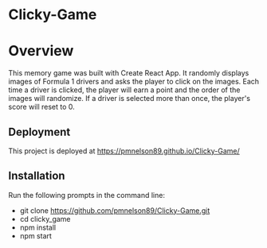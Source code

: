 # Clicky-Game

# Overview

This memory game was built with Create React App.  It randomly displays images of Formula 1 drivers and asks the player to click on the images.  Each time a driver is clicked, the player will earn a point and the order of the images will randomize.  If a driver is selected more than once, the player's score will reset to 0. 

## Deployment
This project is deployed at https://pmnelson89.github.io/Clicky-Game/

## Installation
Run the following prompts in the command line:
* git clone https://github.com/pmnelson89/Clicky-Game.git
* cd clicky_game
* npm install
* npm start

